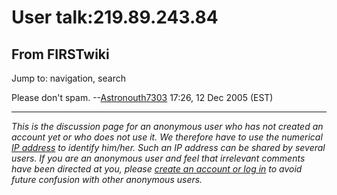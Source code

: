 # User talk:219.89.243.84

## From FIRSTwiki

Jump to: navigation, search

Please don't spam. --[Astronouth7303](User:Astronouth7303 "User:Astronouth7303") 17:26, 12 Dec 2005 (EST)

--------------------------------------------------------------------------------

_This is the discussion page for an anonymous user who has not created an account yet or who does not use it. We therefore have to use the numerical [IP address](http://www.wikipedia.org/wiki/IP_address "wikipedia:IP_address") to identify him/her. Such an IP address can be shared by several users. If you are an anonymous user and feel that irrelevant comments have been directed at you, please [create an account or log in](Special:Userlogin "Special:Userlogin") to avoid future confusion with other anonymous users._
